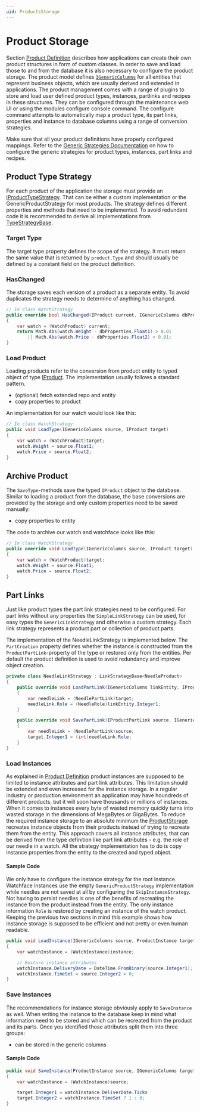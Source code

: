 ```yaml
---
uid: ProductsStorage
---
```

# Product Storage

Section [Product Definition](xref:ProductsDefinition) describes how applications can create their own product structures in form of custom classes. In order to save and load those to and from the database it is also necessary to configure the product storage. The product model defines [`IGenericColumns`](../../../src/Moryx.Products.Model/Entities/IGenericColumns.cs) for all entities that represent business objects, which are usually derived and extended in applications. The product management comes with a range of plugins to store and load user defined product types, instances, partlinks and recipes in these structures. They can be configured through the maintenance web UI or using the modules configure console command. The configure command attempts to automatically map a product type, its part links, properties and instance to database columns using a range of conversion strategies.

Make sure that all your product definitions have properly configured mappings. Refer to the [Generic Strategies Documentation](xref:ProductGenericStrategies) on how to configure the generic strategies for product types, instances, part links and recipes.

## Product Type Strategy

For each product of the application the storage must provide an [IProductTypeStrategy](../../../src/Moryx.Products.Management/Components/IProductTypeStrategy.cs). That can be either a custom implementation or the GenericProductStrategy for most products. The strategy defines different properties and methods that need to be implemented. To avoid redundant code it is recommended to derive all implementations from [TypeStrategyBase](../../../src/Moryx.Products.Management/Implementation/Storage/TypeStrategyBase.cs).

### Target Type

The target type property defines the scope of the strategy. It must return the same value that is returned by `product.Type` and should usually be defined by a constant field on the product definition.

### HasChanged

The storage saves each version of a product as a separate entity. To avoid duplicates the strategy needs to determine of anything has changed.

````cs
// In class WatchStrategy
public override bool HasChanged(IProduct current, IGenericColumns dbProperties)
{
    var watch = (WatchProduct) current;
    return Math.Abs(watch.Weight - dbProperties.Float1) > 0.01 
        || Math.Abs(watch.Price - dbProperties.Float2) > 0.01;
}
````

### Load Product

Loading products refer to the conversion from product entity to typed object of type [IProduct](xref:Moryx.AbstractionLayer.IProduct). The implementation usually follows a standard pattern.

* (optional) fetch extended repo and entity
* copy properties to product

An implementation for our watch would look like this:

````cs
// In class WatchStrategy
public void LoadType(IGenericColumns source, IProduct target)
{
    var watch = (WatchProduct)target;
    watch.Weight = source.Float1;
    watch.Price = source.Float2;
}

````

## Archive Product

The `SaveType`-methods save the typed `IProduct` object to the database. Similar to loading a product from the database, the base conversions are provided by the storage and only custom properties need to be saved manually:

* copy properties to entity

The code to archive our watch and watchface looks like this:

````cs
// In class WatchStrategy
public override void LoadType(IGenericColumns source, IProduct target)
{
    var watch = (WatchProduct)target;
    watch.Weight = source.Float1;
    watch.Price = source.Float2;
}
````

## Part Links

Just like product types the part link strategies need to be configured. For part links without any properties the `SimpleLinkStrategy` can be used, for easy types the `GenericLinkStrategy` and otherwise a custom strategy. Each link strategy represents a product part or collection of product parts.

The implementation of the NeedleLinkStrategy is implemented below. The `PartCreation` property defines whether the instance is constructed from the `ProductPartLink`-property of the type or restored only from the entities. Per default the product definition is used to avoid redundancy and improve object creation.

````cs
private class NeedleLinkStrategy : LinkStrategyBase<NeedleProduct>
{
    public override void LoadPartLink(IGenericColumns linkEntity, IProductPartLink target)
    {
        var needleLink = (NeedlePartLink)target;
        needleLink.Role = (NeedleRole)linkEntity.Integer1;
    }

    public override void SavePartLink(IProductPartLink source, IGenericColumns target)
    {
        var needleLink = (NeedlePartLink)source;
        target.Integer1 = (int)needleLink.Role;
    }
}
````

### Load Instances

As explained in [Product Definition](xref:ProductsDefinition) product instances are supposed to be limited to instance attributes and part link attributes. This limitation should be extended and even increased for the instance storage. In a regular industry or production environment an application may have houndreds of different products, but it will soon have thousands or millions of instances. When it comes to instances every byte of wasted memory quickly turns into wasted storage in the dimensions of MegaBytes or GigaBytes. To reduce the required instance storage to an absolute minimum the [ProductStorage](../../../src/Moryx.Products.Management/Implementation/Storage/ProductStorage.cs) recreates instance objects from their products instead of trying to recreate them from the entity. This approach covers all instance attributes, that can be derived from the type definition like part link attributes - e.g. the role of our needle in a watch. All the strategy implementation has to do is copy instance properties from the entity to the created and typed object.

#### Sample Code

We only have to configure the instance strategy for the root instance. Watchface instances use the empty `GenericProductStrategy` implementation while needles are not saved at all by configuring the `SkipInstanceStrategy`. Not having to persist needles is one of the benefits of recreating the instance from the product instead from the entity. The only instance information `Role` is restored by creating an instance of the watch product. Keeping the previous two sections in mind this example shows how instance storage is supposed to be efficient and not pretty or even human readable.

````cs
public void LoadInstance(IGenericColumns source, ProductInstance target);
{
    var watchInstance = (WatchInstance)instance;

    // Restore instance attributes
    watchInstance.DeliveryDate = DateTime.FromBinary(source.Integer1);
    watchInstance.TimeSet = source.Integer2 > 0;
}
````

### Save Instances

The recommendations for instance storage obviously apply to `SaveInstance` as well. When writing the instance to the database keep in mind what information need to be stored and which can be recreated from the product and its parts. Once you identified those attributes split them into three groups:

* can be stored in the generic columns

#### Sample Code

````cs
public void SaveInstance(ProductInstance source, IGenericColumns target);
{
    var watchInstance = (WatchInstance)source;

    target.Integer1 = watchInstance.DeliverDate.Ticks
    target.Integer2 = watchInstance.TimeSet ? 1 : 0;
}
````
